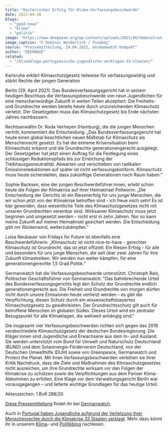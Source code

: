 ```yaml
---
title: "Historischer Erfolg für Klima-Verfassungsbeschwerde"
date: 2021-04-30
blogs: 
  - "good-news"
  - "klima"
  - "politik"
image: "https://www.deepwave.org/wp-content/uploads/2021/06/demonstration-4891290_1920.jpg"
image_caption: "© Dominic Wunderlich / Pixabay"
source: "Pressemitteilung, 29.04.2021, Germanwatch Kompakt"
author: "DEEPWAVE"
related: 
  - "/klimaklage-portugiesische-jugendliche-verklagen-33-staaten/"
---
```


Karlsruhe erklärt Klimaschutzgesetz teilweise für verfassungswidrig und stärkt Rechte der jungen Generation

Berlin (29. April 2021). Das Bundesverfassungsgericht hat in seinem heutigen Beschluss die Verfassungsbeschwerde von neun Jugendlichen für eine menschenwürdige Zukunft in weiten Teilen akzeptiert: Die Freiheits- und Grundrechte werden bereits heute durch unzureichenden Klimaschutz verletzt. Der Gesetzgeber muss das Klimaschutzgesetz bis Ende nächsten Jahres nachbessern.

Rechtsanwältin Dr. Roda Verheyen (Hamburg), die die jungen Menschen vertritt, kommentiert die Entscheidung: „Das Bundesverfassungsgericht hat heute einen global beachtlichen neuen Maßstab für Klimaschutz als Menschenrecht gesetzt. Es hat die extreme Krisensituation beim Klimaschutz erkannt und die Grundrechte generationengerecht ausgelegt. Der Gesetzgeber hat jetzt einen Auftrag für die Festlegung eines schlüssigen Reduktionspfads bis zur Erreichung der Treibhausgasneutralität. Abwarten und verschieben von radikalen Emissionsreduktionen auf später ist nicht verfassungskonform. Klimaschutz muss heute sicherstellen, dass zukünftige Generationen noch Raum haben.”

Sophie Backsen, eine der jungen Beschwerdeführer:innen, erlebt schon heute die Folgen der Klimakrise auf ihrer Heimatinsel Pellworm: „Die Entscheidung der Gerichts ist ein Riesenerfolg für uns junge Menschen, die wir schon jetzt von der Klimakrise betroffen sind - ich freue mich sehr! Es ist klar geworden, dass wesentliche Teile des Klimaschutzgesetzes nicht mit unseren Grundrechten vereinbar sind. Wirksamer Klimaschutz muss jetzt beginnen und umgesetzt werden - nicht erst in zehn Jahren. Nur so kann meine Zukunft auf meiner Heimatinsel gesichert werden. Die Entscheidung gibt mir Rückenwind, weiterzukämpfen.”

Luisa Neubauer von Fridays for Future ist ebenfalls eine Beschwerdeführerin: „Klimaschutz ist nicht nice-to-have - gerechter Klimaschutz ist Grundrecht, das ist jetzt offiziell. Ein Riesen Erfolg - für alle und besonders für uns junge Menschen, die seit über zwei Jahren für ihre Zukunft klimastreiken. Wir werden nun weiter kämpfen, für eine generationengerechte 1,5 Grad Politik.”

Germanwatch hat die Verfassungsbeschwerde unterstützt. Christoph Bals, Politischer Geschäftsführer von Germanwatch: "Das bahnbrechende Urteil des Bundesverfassungsgerichts legt den Schutz der Grundrechte endlich generationengerecht aus. Die Freiheit und Grundrechte von morgen dürfen nicht durch unsere Emissionen heute verheizt werden – es gibt die Verpflichtung, diesen Schutz durch ein wissenschaftsbasiertes Klimaschutzgesetz zu gewährleisten. Der Grundrechtsschutz gilt auch für betroffene Menschen im globalen Süden. Dieses Urteil wird ein zentraler Bezugspunkt für alle Klimaklagen, die weltweit anhängig sind."

Die insgesamt vier Verfassungsbeschwerden richten sich gegen das 2019 verabschiedete Klimaschutzgesetz der deutschen Bundesregierung. Die Kläger:innen sind Jugendliche und Erwachsene aus dem In- und Ausland. Sie werden unterstützt vom Bund für Umwelt und Naturschutz Deutschland (BUND) und dem Solarenergie-Förderverein Deutschland, von der Deutschen Umwelthilfe (DUH) sowie von Greenpeace, Germanwatch und Protect the Planet. Mit ihren Verfassungsbeschwerden verleihen sie ihrer Kritik Nachdruck, dass die Ziele und Maßnahmen des Klimaschutzgesetzes nicht ausreichen, um ihre Grundrechte wirksam vor den Folgen der Klimakrise zu schützen sowie die Verpflichtungen aus dem Pariser Klima-Abkommen zu erfüllen. Eine Klage vor dem Verwaltungsgericht Berlin war vorausgegangen – und lieferte wichtige Grundlagen für das heutige Urteil.

Aktenzeichen: 1 BvR 288/20

[Diese Pressemitteilung](https://archive.newsletter2go.com/?n2g=4mvw9apj-y4hjwjv9-ien) findet ihr bei [Germanwatch](https://germanwatch.org/de?utm_source=newsletter&utm_medium=email&utm_campaign=Single+Minded%3A+Historisches+Urteil+Verfassungsbeschwerde).

Auch in [Portugal haben Jugendliche aufgrund der Verletzung ihrer Menschenrechte durch die Klimakrise 33 Staaten verklagt](https://www.deepwave.org/klimaklage-portugiesische-jugendliche-verklagen-33-staaten/). Mehr dazu könnt ihr in unserem [Klima](https://www.deepwave.org/blogs/klima/)\- und [Politikblog](https://www.deepwave.org/blogs/politik/) nachlesen.
